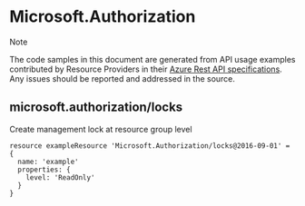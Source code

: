 # Microsoft.Authorization
  
> [!NOTE]
> The code samples in this document are generated from API usage examples contributed by Resource Providers in their [Azure Rest API specifications](https://github.com/Azure/azure-rest-api-specs). Any issues should be reported and addressed in the source.


## microsoft.authorization/locks

Create management lock at resource group level
```bicep
resource exampleResource 'Microsoft.Authorization/locks@2016-09-01' = {
  name: 'example'
  properties: {
    level: 'ReadOnly'
  }
}
```
